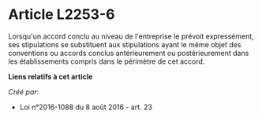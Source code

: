 # Article L2253-6

Lorsqu'un accord conclu au niveau de l'entreprise le prévoit expressément, ses stipulations se substituent aux stipulations
ayant le même objet des conventions ou accords conclus antérieurement ou postérieurement dans les établissements compris dans
le périmètre de cet accord.

**Liens relatifs à cet article**

_Créé par_:

  - Loi n°2016-1088 du 8 août 2016 - art. 23
